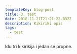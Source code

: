 ```yaml
---
templateKey: blog-post
title: 3. test
date: 2018-11-21T21:21:22.032Z
description: Kikiriki opis
tags:
  - test
---
```

Idu tri kikirikija i jedan se propne.
